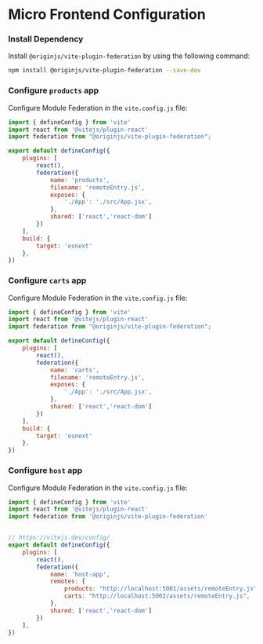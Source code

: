 # Micro Frontend Configuration

### Install Dependency

Install `@originjs/vite-plugin-federation` by using the following command:

```bash
npm install @originjs/vite-plugin-federation --save-dev
```

### Configure `products` app
Configure Module Federation in the `vite.config.js` file:

```js
import { defineConfig } from 'vite'
import react from '@vitejs/plugin-react'
import federation from "@originjs/vite-plugin-federation";

export default defineConfig({
    plugins: [
        react(),
        federation({
            name: 'products',
            filename: 'remoteEntry.js',
            exposes: {
                './App': './src/App.jsx',
            },
            shared: ['react','react-dom']
        })
    ],
    build: {
        target: 'esnext'
    },
})
```

### Configure `carts` app
Configure Module Federation in the `vite.config.js` file:

```js
import { defineConfig } from 'vite'
import react from '@vitejs/plugin-react'
import federation from "@originjs/vite-plugin-federation";

export default defineConfig({
    plugins: [
        react(),
        federation({
            name: 'carts',
            filename: 'remoteEntry.js',
            exposes: {
                './App': './src/App.jsx',
            },
            shared: ['react','react-dom']
        })
    ],
    build: {
        target: 'esnext'
    },
})
```

### Configure `host` app
Configure Module Federation in the `vite.config.js` file:

```js
import { defineConfig } from 'vite'
import react from '@vitejs/plugin-react'
import federation from '@originjs/vite-plugin-federation'


// https://vitejs.dev/config/
export default defineConfig({
    plugins: [
        react(),
        federation({
            name: 'host-app',
            remotes: {
                products: "http://localhost:5001/assets/remoteEntry.js",
                carts: "http://localhost:5002/assets/remoteEntry.js",
            },
            shared: ['react','react-dom']
        })
    ],
})
```
